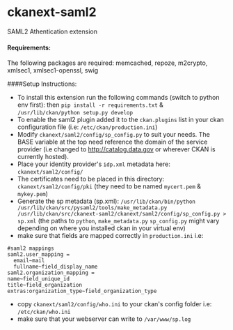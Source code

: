 ckanext-saml2
=============

SAML2 Athentication extension

#### Requirements:
The following packages are required: memcached, repoze, m2crypto, xmlsec1, xmlsec1-openssl, swig 

####Setup Instructions:
- To install this extension run the following commands (switch to python env first): then `pip install -r requirements.txt` & `/usr/lib/ckan/python setup.py develop` 
- To enable the saml2 plugin added it to the `ckan.plugins` list in your ckan configuration file (i.e: `/etc/ckan/production.ini`)
- Modify `ckanext/saml2/config/sp_config.py` to suit your needs. The BASE variable at the top need reference  the domain of the service provider (i.e changed to http://catalog.data.gov or wherever CKAN is currently hosted).
- Place your identity provider's `idp.xml` metadata here: `ckanext/saml2/config/`
- The certificates need to be placed in this directory: `ckanext/saml2/config/pki` (they need to be named
`mycert.pem` & `mykey.pem`)
- Generate the sp metadata (sp.xml):
`/usr/lib/ckan/bin/python /usr/lib/ckan/src/pysaml2/tools/make_metadata.py /usr/lib/ckan/src/ckanext-saml2/ckanext/saml2/config/sp_config.py > sp.xml` (the paths to `python`, `make_metadata.py` `sp_config.py` might vary depending on where you installed ckan in your virtual env)
- make sure that fields are mapped correctly in `production.ini` i.e:
```
#saml2 mappings
saml2.user_mapping =
  email~mail
  fullname~field_display_name
saml2.organization_mapping =
name~field_unique_id
title~field_organization
extras:organization_type~field_organization_type
```
- copy `ckanext/saml2/config/who.ini` to your ckan's config folder i.e: `/etc/ckan/who.ini`
- make sure that your webserver can write to `/var/www/sp.log`
